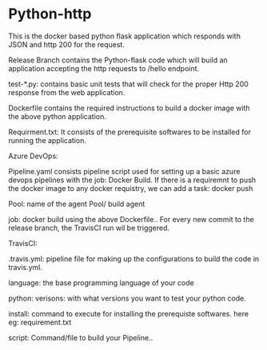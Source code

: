 # Python-http
This is the docker based python flask application which responds with JSON and http 200 for the request.

Release Branch contains the Python-flask code which will build an application accepting the http requests to /hello endpoint.

test-*.py: contains basic unit tests that will check for the proper Http 200 response from the web application.

Dockerfile contains the required instructions to build a docker image with the above python application.

Requirment.txt: It consists of the prerequisite softwares to be installed for running the application.

Azure DevOps:

Pipeline.yaml consists pipeline script used for setting up a basic azure devops pipelines with the job: Docker Build.
If there is a requiremnt to push the docker image to any docker requistry, we can add a task: docker push <tagname>

Pool: name of the agent Pool/ build agent

job: docker build using the above Dockerfile..
For every new commit to the release branch, the TravisCI run wil be triggered.

TravisCI:

.travis.yml: pipeline file for making up the configurations to build the code in travis.yml.

  language: the base programming language of your code
  
  python: 
      verisons: with what versions you want to test your python code.
      
  install: 
    command to execute for installing the prerequiste softwares. here eg: requirement.txt
    
  script:
     Command/file to build your Pipeline.. 
